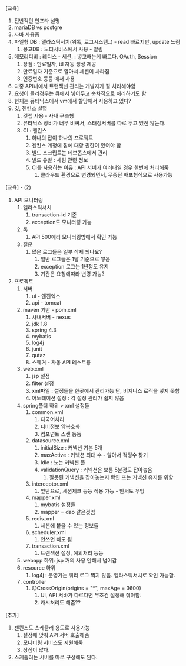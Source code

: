 [교육]

1. 전반적인 인프라 설명
2. mariaDB vs postgre
3. 자바 사용중
4. 파일형 DB : 엘라스틱서치(위톡, 로그시스템..) - read 빠르지만,  update 느림
    1. 몽고DB : 노티서비스에서 사용 - 알림
5. 메모리디비 : 레디스  - 세션. : 넣고빼는게 빠르다. OAuth, Session
    1. 장점 : 만료일자, ttl 자동 생성 제공 
    2. 만료일자 기준으로 알아서 세션이 사라짐
    3. 인증번호 등등 에서 사용
6. 다중 API내에서 트랜잭션 관리는 개발자가 잘 처리해야함 
7. 요청이 몰리경우는 큐에서 넣어두고 순차적으로 처리하기도 함 
8. 현재는 뮤타닉스에서 vm에서 할당해서 사용하고 있다?
9. 깃, 젠킨스 설명
    1. 깃랩 사용 - 사내 구축형
    2. 뮤타닉스 장비가 너무 비싸서, 스태징서버를 따로 두고 있진 않는다.
    3. CI : 젠킨스
        1. 하나의 잡이 하나의 프로젝트 
        2. 젠킨스 계정에 잡에 대항 권한이 있어야 함
        3. 빌드 스크립트는 데브옵스에서 관리
        4. 빌드 유발 : 세팅 관련 정보
        5. CI를 사용하는 이유 : API 서버가 여러대일 경우 한번에 처리해줌
            1. 클라우드 환경으로 변경되면서, 무중단 배포형식으로 사용가능
          
[교육] - (2)

1. API 모니터링 
    1. 엘라스틱서치 
        1. transaction-id 기준
        2. exception도 모니터링 가능 
    2. 톡
        1. API 500에러 모니터링방에서 확인 가능
    3. 질문
        1. 많은 로그들은 일부 삭제 되나요?
            1. 일반 로그들은 1달 기준으로 쌓음
            2. exception 로그는 1년정도 유지
            3. 기간은 요청에따라 변경 가능?
2. 프로젝트 
    1. 서버 
        1. ui - 엔진엑스
        2. api - tomcat
    2. maven 기반 - pom.xml
        1. 사내서버 - nexus
        3. jdk 1.8 
        4. spring 4.3
        5. mybatis 
        6. log4j
        7. junit
        8. qutaz
        9. 스웨거 - 자동 API 테스트용
    3. web.xml 
        1. jsp 설정 
        2. filter 설정 
        3. xml파일 : 설정들을 한곳에서 관리가능 단, 비지니스 로직을 넣지 못함
        4. 어노테이션 설정 : 각 설정 관리가 쉽지 않음 
    4. spring폴더 하위 > xml 설정들 
        1. common.xml
            1. 다국어처리
            2. 디비정보 암복호화
            3. 컴포넌트 스캔 등등
        2. datasource.xml
            1. initialSize : 커넥션 기본 5개
            2. maxActive : 커넥션 최대 수 - 알아서 적정수 찾기
            3. Idle : 노는 커넥션 풀
            4. validationQuery : 커넥션은 보통 5분정도 잡아놓음 
                1. 잘못된 커넥션을 잡아놓는지 확인 또는 커넥션 유지를 위함
        3. interceptor.xml
            1. 앞단으로, 세션체크 등등 적용 가능 - 안써도 무방
        4. mapper.xml
            1. mybatis 설정들 
            2. mapper = dao 같은것임 
        5. redis.xml
            1. 세션에 붙을 수 있는 정보들 
        6. scheduler.xml
            1. 안쓰면 빼도 됨
        7. transaction.xml
            1. 트랜젝션 설정, 예외처리 등등 
    5. webapp 하위: jsp 거의 사용 안해서 넘어감 
    6. resource 하위
        1. log4j : 운영기는 쿼리 로그 찍지 않음. 엘라스틱서치로 확인 가능함.
    7. controller
        1. @CrossOrigin(origins = "*", maxAge = 3600)
            1. UI, API 서바가 다르다면 무조건 설정해 줘야함.
            2. 캐시처리도 해줌??


[추가]
1. 젠킨스도 스케줄러 용도로 사용가능
    1. 설정에 맞춰 API 서버 호출해줌
    2. 모니터링 서비스도 지원해줌 
    3. 장점이 많다.
2. 스케줄러는 서버를 따로 구성해도 된다.

